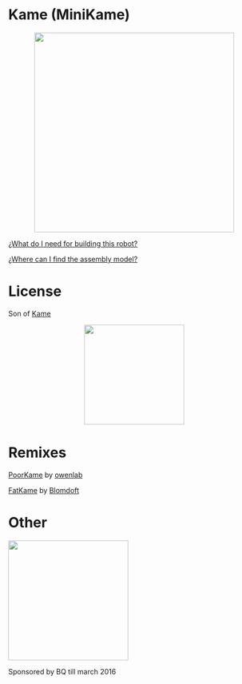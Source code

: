 # Kame (MiniKame)

<p align="center">
<img src="http://cdn.makeagif.com/media/12-22-2015/MQ8z1n.gif" width="400" align="center"> 
</p>

[¿What do I need for building this robot?](https://github.com/bqlabs/miniKame/wiki/BOM)

[¿Where can I find the assembly model?](https://github.com/bqlabs/miniKame/blob/develop/parts/freecad/miniKame.fcstd)

# License

Son of [Kame](https://github.com/bqlabs/kame)

<p align="center">
<img src="doc/images/by-sa.png" width="200" align = "center">
</p>

# Remixes
[PoorKame](https://github.com/owenlab/PoorKame) by [owenlab](https://github.com/owenlab)

[FatKame](https://github.com/Blomdoft/fatKame) by [Blomdoft](https://github.com/Blomdoft)

# Other

<img src="doc/images/bq-logo-human-right-technology.png" width="240" align="center">

Sponsored by BQ till march 2016
